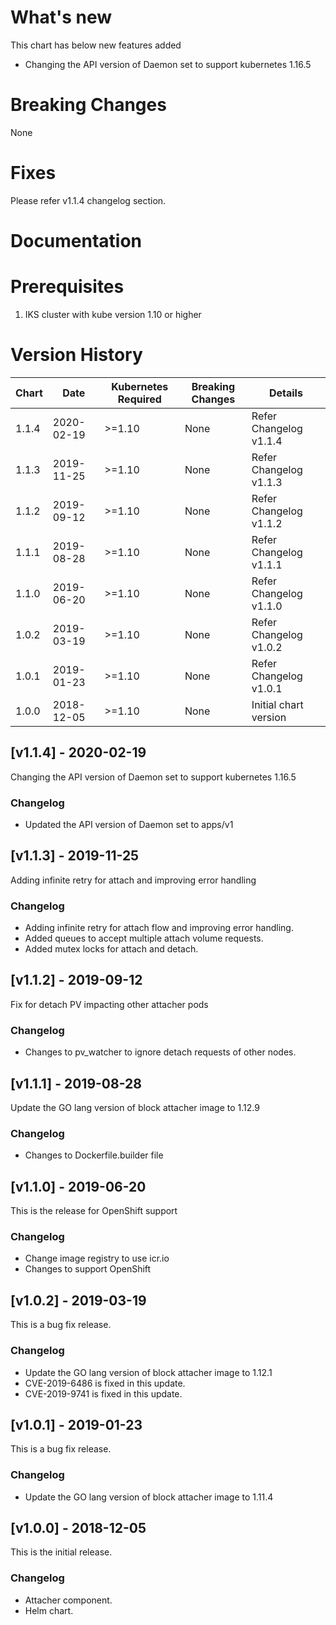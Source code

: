 # What's new

This chart has below new features added

- Changing the API version of Daemon set to support kubernetes 1.16.5


# Breaking Changes
None


# Fixes

Please refer v1.1.4 changelog section.


# Documentation
<Link of IBM block attacher needs to be added here>


# Prerequisites

1. IKS cluster with kube version 1.10 or higher


# Version History

| Chart | Date | Kubernetes Required | Breaking Changes | Details                    |
| ----- | ---------- | ------------ | ---------------- | --------------------------- |
| 1.1.4 | 2020-02-19 | >=1.10       | None             | Refer Changelog v1.1.4      |
| 1.1.3 | 2019-11-25 | >=1.10       | None             | Refer Changelog v1.1.3      |
| 1.1.2 | 2019-09-12 | >=1.10       | None             | Refer Changelog v1.1.2      |
| 1.1.1 | 2019-08-28 | >=1.10       | None             | Refer Changelog v1.1.1      |
| 1.1.0 | 2019-06-20 | >=1.10       | None             | Refer Changelog v1.1.0      |
| 1.0.2 | 2019-03-19 | >=1.10       | None             | Refer Changelog v1.0.2      |
| 1.0.1 | 2019-01-23 | >=1.10       | None             | Refer Changelog v1.0.1      |
| 1.0.0 | 2018-12-05 | >=1.10       | None             | Initial chart version       |

## [v1.1.4] - 2020-02-19
Changing the API version of Daemon set to support kubernetes 1.16.5

### Changelog
- Updated the API version of Daemon set to apps/v1

## [v1.1.3] - 2019-11-25
Adding infinite retry for attach and improving error handling

### Changelog
- Adding infinite retry for attach flow and improving error handling.
- Added queues to accept multiple attach volume requests.
- Added mutex locks for attach and detach.

## [v1.1.2] - 2019-09-12
Fix for detach PV impacting other attacher pods

### Changelog
- Changes to pv_watcher to ignore detach requests of other nodes.

## [v1.1.1] - 2019-08-28
Update the GO lang version of block attacher image to 1.12.9

### Changelog
- Changes to Dockerfile.builder file

## [v1.1.0] - 2019-06-20
This is the release for OpenShift support

### Changelog
- Change image registry to use icr.io
- Changes to support OpenShift

## [v1.0.2] - 2019-03-19
This is a bug fix release.

### Changelog
- Update the GO lang version of block attacher image to 1.12.1
- CVE-2019-6486 is fixed in this update.
- CVE-2019-9741 is fixed in this update.

## [v1.0.1] - 2019-01-23
This is a bug fix release.

### Changelog
- Update the GO lang version of block attacher image to 1.11.4

## [v1.0.0] - 2018-12-05
This is the initial release.

### Changelog
- Attacher component.
- Helm chart.
